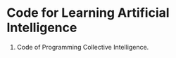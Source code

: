 Code for Learning Artificial Intelligence
=========================================

1. Code of Programming Collective Intelligence.
